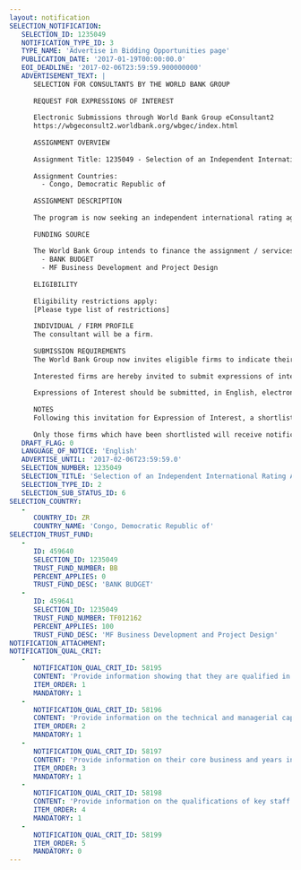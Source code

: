 ```yaml
---
layout: notification
SELECTION_NOTIFICATION: 
   SELECTION_ID: 1235049
   NOTIFICATION_TYPE_ID: 3
   TYPE_NAME: 'Advertise in Bidding Opportunities page'
   PUBLICATION_DATE: '2017-01-19T00:00:00.0'
   EOI_DEADLINE: '2017-02-06T23:59:59.900000000'
   ADVERTISEMENT_TEXT: |
      SELECTION FOR CONSULTANTS BY THE WORLD BANK GROUP
      
      REQUEST FOR EXPRESSIONS OF INTEREST
      
      Electronic Submissions through World Bank Group eConsultant2
      https://wbgeconsult2.worldbank.org/wbgec/index.html
      
      ASSIGNMENT OVERVIEW
      
      Assignment Title: 1235049 - Selection of an Independent International Rating Agency Specialized in Microfinance
      
      Assignment Countries:
        - Congo, Democratic Republic of
      
      ASSIGNMENT DESCRIPTION
      
      The program is now seeking an independent international rating agency specialized in microfinance (rating agency) to undertake a credit rating of  an existing IFC client.  The institution is licensed as a deposit-taking financial institution. As of September 2015, the MFI had a credit portfolio of US$ 70 million, representing strong growth over the year.  Total deposits were $40 million, over 15% growth since the beginning of the year. It has over 250,000 clients as of June 2016.  The rollout of the agent distribution channel has been scaled, with about 900 agents expected to be operational by the end of 2016, and transactions at agents already surpassing 70% of all  transactions.
      
      FUNDING SOURCE
      
      The World Bank Group intends to finance the assignment / services described below under the following:
        - BANK BUDGET
        - MF Business Development and Project Design
      
      ELIGIBILITY
      
      Eligibility restrictions apply:
      [Please type list of restrictions]
      
      INDIVIDUAL / FIRM PROFILE
      The consultant will be a firm. 
      
      SUBMISSION REQUIREMENTS
      The World Bank Group now invites eligible firms to indicate their interest in providing the services.  Interested firms must provide information indicating that they are qualified to perform the services (brochures, description of similar assignments, experience in similar conditions, availability of appropriate skills among staff, etc. for firms; CV and cover letter for individuals).  Please note that the total size of all attachments should be less than 5MB.  Consultants may associate to enhance their qualifications.
      
      Interested firms are hereby invited to submit expressions of interest.
      
      Expressions of Interest should be submitted, in English, electronically through World Bank Group eConsultant2 (https://wbgeconsult2.worldbank.org/wbgec/index.html)
      
      NOTES
      Following this invitation for Expression of Interest, a shortlist of qualified firms will be formally invited to submit proposals. Shortlisting and selection will be subject to the availability of funding.
      
      Only those firms which have been shortlisted will receive notification. No debrief will be provided to firms which have not been shortlisted.
   DRAFT_FLAG: 0
   LANGUAGE_OF_NOTICE: 'English'
   ADVERTISE_UNTIL: '2017-02-06T23:59:59.0'
   SELECTION_NUMBER: 1235049
   SELECTION_TITLE: 'Selection of an Independent International Rating Agency Specialized in Microfinance'
   SELECTION_TYPE_ID: 2
   SELECTION_SUB_STATUS_ID: 6
SELECTION_COUNTRY: 
   - 
      COUNTRY_ID: ZR
      COUNTRY_NAME: 'Congo, Democratic Republic of'
SELECTION_TRUST_FUND: 
   - 
      ID: 459640
      SELECTION_ID: 1235049
      TRUST_FUND_NUMBER: BB
      PERCENT_APPLIES: 0
      TRUST_FUND_DESC: 'BANK BUDGET'
   - 
      ID: 459641
      SELECTION_ID: 1235049
      TRUST_FUND_NUMBER: TF012162
      PERCENT_APPLIES: 100
      TRUST_FUND_DESC: 'MF Business Development and Project Design'
NOTIFICATION_ATTACHMENT: 
NOTIFICATION_QUAL_CRIT: 
   - 
      NOTIFICATION_QUAL_CRIT_ID: 58195
      CONTENT: 'Provide information showing that they are qualified in the field of the assignment.'
      ITEM_ORDER: 1
      MANDATORY: 1
   - 
      NOTIFICATION_QUAL_CRIT_ID: 58196
      CONTENT: 'Provide information on the technical and managerial capabilities of the firm.'
      ITEM_ORDER: 2
      MANDATORY: 1
   - 
      NOTIFICATION_QUAL_CRIT_ID: 58197
      CONTENT: 'Provide information on their core business and years in business.'
      ITEM_ORDER: 3
      MANDATORY: 1
   - 
      NOTIFICATION_QUAL_CRIT_ID: 58198
      CONTENT: 'Provide information on the qualifications of key staff.'
      ITEM_ORDER: 4
      MANDATORY: 1
   - 
      NOTIFICATION_QUAL_CRIT_ID: 58199
      ITEM_ORDER: 5
      MANDATORY: 0
---
```

